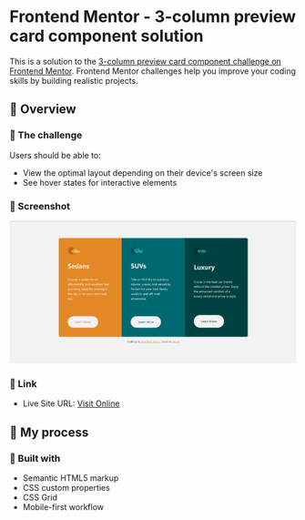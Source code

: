 # Frontend Mentor - 3-column preview card component solution

This is a solution to the [3-column preview card component challenge on Frontend Mentor](https://www.frontendmentor.io/challenges/3column-preview-card-component-pH92eAR2-). Frontend Mentor challenges help you improve your coding skills by building realistic projects. 

## 👀 Overview

### 🚩 The challenge


Users should be able to:

- View the optimal layout depending on their device's screen size
- See hover states for interactive elements

### 📸 Screenshot

![screenshot](./screenshot.png)


### 🏡 Link

- Live Site URL: [Visit Online](https://luking-frontendmentor-challenges.netlify.app/3-column-preview-card-component/)

## 🚧 My process

### 🔖 Built with

- Semantic HTML5 markup
- CSS custom properties
- CSS Grid
- Mobile-first workflow



